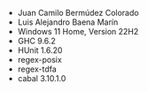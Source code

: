 - Juan Camilo Bermúdez Colorado
- Luis Alejandro Baena Marín
- Windows 11 Home, Version	22H2
- GHC 9.6.2
- HUnit 1.6.20
- regex-posix
- regex-tdfa
- cabal 3.10.1.0
